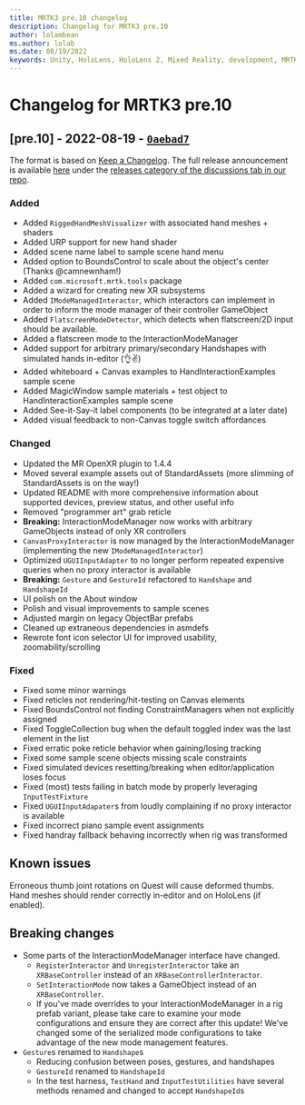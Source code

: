 ```yaml
---
title: MRTK3 pre.10 changelog
description: Changelog for MRTK3 pre.10
author: lolambean
ms.author: lolab
ms.date: 08/19/2022
keywords: Unity, HoloLens, HoloLens 2, Mixed Reality, development, MRTK, MRTK3, MRTK3 preview, MRTK3 public preview, changelog, MRTK3 changelog
---
```


# Changelog for MRTK3 pre.10

## [pre.10] - 2022-08-19 - [`0aebad7`](https://github.com/MixedRealityToolkit/MixedRealityToolkit-Unity/commit/0aebad7)

The format is based on [Keep a Changelog](https://keepachangelog.com/en/1.0.0/). The full release announcement is available [here](https://github.com/microsoft/MixedRealityToolkit-Unity/discussions/10902) under the [releases category of the discussions tab in our repo](https://github.com/microsoft/MixedRealityToolkit-Unity/discussions/categories/releases).

### Added

- Added `RiggedHandMeshVisualizer` with associated hand meshes + shaders
- Added URP support for new hand shader
- Added scene name label to sample scene hand menu
- Added option to BoundsControl to scale about the object's center (Thanks @camnewnham!)
- Added `com.microsoft.mrtk.tools` package
- Added a wizard for creating new XR subsystems
- Added `IModeManagedInteractor`, which interactors can implement in order to inform the mode manager of their controller GameObject
- Added `FlatscreenModeDetector`, which detects when flatscreen/2D input should be available.
- Added a flatscreen mode to the InteractionModeManager
- Added support for arbitrary primary/secondary Handshapes with simulated hands in-editor (👌✌)
- Added whiteboard + Canvas examples to HandInteractionExamples sample scene
- Added MagicWindow sample materials + test object to HandInteractionExamples sample scene
- Added See-it-Say-it label components (to be integrated at a later date)
- Added visual feedback to non-Canvas toggle switch affordances

### Changed

- Updated the MR OpenXR plugin to 1.4.4
- Moved several example assets out of StandardAssets (more slimming of StandardAssets is on the way!)
- Updated README with more comprehensive information about supported devices, preview status, and other useful info
- Removed "programmer art" grab reticle
- **Breaking:** InteractionModeManager now works with arbitrary GameObjects instead of only XR controllers
- `CanvasProxyInteractor` is now managed by the InteractionModeManager (implementing the new `IModeManagedInteractor`)
- Optimized `UGUIInputAdapter` to no longer perform repeated expensive queries when no proxy interactor is available
- **Breaking:** `Gesture` and `GestureId` refactored to `Handshape` and `HandshapeId`
- UI polish on the About window
- Polish and visual improvements to sample scenes
- Adjusted margin on legacy ObjectBar prefabs
- Cleaned up extraneous dependencies in asmdefs
- Rewrote font icon selector UI for improved usability, zoomability/scrolling

### Fixed

- Fixed some minor warnings
- Fixed reticles not rendering/hit-testing on Canvas elements
- Fixed BoundsControl not finding ConstraintManagers when not explicitly assigned
- Fixed ToggleCollection bug when the default toggled index was the last element in the list
- Fixed erratic poke reticle behavior when gaining/losing tracking
- Fixed some sample scene objects missing scale constraints
- Fixed simulated devices resetting/breaking when editor/application loses focus
- Fixed (most) tests failing in batch mode by properly leveraging `InputTestFixture`
- Fixed `UGUIInputAdapater`s from loudly complaining if no proxy interactor is available
- Fixed incorrect piano sample event assignments
- Fixed handray fallback behaving incorrectly when rig was transformed

## Known issues

Erroneous thumb joint rotations on Quest will cause deformed thumbs. Hand meshes should render correctly in-editor and on HoloLens (if enabled).

## Breaking changes

- Some parts of the InteractionModeManager interface have changed.
  - `RegisterInteractor` and `UnregisterInteractor` take an `XRBaseController` instead of an `XRBaseControllerInteractor`.
  - `SetInteractionMode` now takes a GameObject instead of an `XRBaseController`.
  - If you've made overrides to your InteractionModeManager in a rig prefab variant, please take care to examine your mode configurations and ensure they are correct after this update! We've changed some of the serialized mode configurations to take advantage of the new mode management features.
- `Gesture`s renamed to `Handshape`s
  - Reducing confusion between poses, gestures, and handshapes
  - `GestureId` renamed to `HandshapeId`
  - In the test harness, `TestHand` and `InputTestUtilities` have several methods renamed and changed to accept `HandshapeId`s
